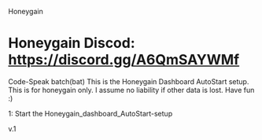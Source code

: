 Honeygain

Honeygain Discod: https://discord.gg/A6QmSAYWMf
===============================================


Code-Speak batch(bat)
This is the Honeygain Dashboard AutoStart setup.
This is for honeygain only.
I assume no liability if other data is lost.
Have fun :)


1: Start the Honeygain_dashboard_AutoStart-setup




v.1
